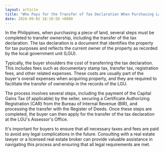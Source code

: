 ```yaml
---
layout: article
title: "Who Pays for the Transfer of Tax Declaration When Purchasing Land in the Philippines?"
date: 2024-09-02 18:10:50 +0800
---
```


<p>In the Philippines, when purchasing a piece of land, several steps must be completed to transfer ownership, including the transfer of the tax declaration. The tax declaration is a document that identifies the property for tax purposes and reflects the current owner of the property as recorded by the local government unit (LGU).</p><p>Typically, the buyer shoulders the cost of transferring the tax declaration. This includes fees such as documentary stamp tax, transfer tax, registration fees, and other related expenses. These costs are usually part of the buyer's overall expenses when acquiring property, and they are required to facilitate the transfer of ownership in the records of the LGU.</p><p>The process involves several steps, including the payment of the Capital Gains Tax (if applicable) by the seller, securing a Certificate Authorizing Registration (CAR) from the Bureau of Internal Revenue (BIR), and processing the transfer with the Register of Deeds. Once these steps are completed, the buyer can then apply for the transfer of the tax declaration at the LGU's Assessor's Office.</p><p>It's important for buyers to ensure that all necessary taxes and fees are paid to avoid any legal complications in the future. Consulting with a real estate lawyer or a licensed real estate broker can provide valuable assistance in navigating this process and ensuring that all legal requirements are met.</p>